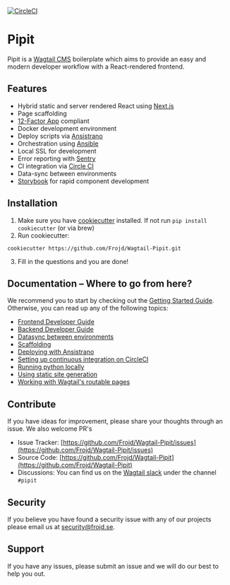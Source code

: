 [![CircleCI](https://circleci.com/gh/Frojd/Wagtail-Pipit.svg?style=svg)](https://circleci.com/gh/Frojd/Wagtail-Pipit)

# Pipit
Pipit is a [Wagtail CMS](https://wagtail.io/) boilerplate which aims to provide an easy and modern developer workflow with a React-rendered frontend.

## Features
- Hybrid static and server rendered React using [Next.js](https://nextjs.org/)
- Page scaffolding
- [12-Factor App](https://12factor.net/) compliant
- Docker development environment
- Deploy scripts via [Ansistrano](https://github.com/ansistrano)
- Orchestration using [Ansible](https://github.com/ansible/ansible)
- Local SSL for development
- Error reporting with [Sentry](https://sentry.io/)
- CI integration via [Circle CI](https://circleci.com/)
- Data-sync between environments
- [Storybook](https://storybook.js.org/) for rapid component development

## Installation
1. Make sure you have [cookiecutter](https://github.com/audreyr/cookiecutter/blob/master/docs/index.rst) installed. If not run `pip install cookiecutter` (or via brew)
2. Run cookiecutter:
```
cookiecutter https://github.com/Frojd/Wagtail-Pipit.git
```

3. Fill in the questions and you are done!

## Documentation – Where to go from here?
We recommend you to start by checking out the [Getting Started Guide](/docs/getting-started-guide.md). Otherwise, you can read up any of the following topics:
- [Frontend Developer Guide](/docs/frontend-developer-guide.md)
- [Backend Developer Guide](/docs/backend-developer-guide.md)
- [Datasync between environments](/docs/data-sync.md)
- [Scaffolding](/docs/scaffolding.md)
- [Deploying with Ansistrano](/docs/deployment.md)
- [Setting up continuous integration on CircleCI](/docs/ci.md)
- [Running python locally](/docs/running-python-locally.md)
- [Using static site generation](/docs/using-static-site-generation.md)
- [Working with Wagtail's routable pages](/docs/working-with-wagtails-routable-pages.md)

## Contribute
If you have ideas for improvement, please share your thoughts through an issue. We also welcome PR's

- Issue Tracker: [https://github.com/Frojd/Wagtail-Pipit/issues](https://github.com/Frojd/Wagtail-Pipit/issues)
- Source Code: [https://github.com/Frojd/Wagtail-Pipit](https://github.com/Frojd/Wagtail-Pipit)
- Discussions: You can find us on the [Wagtail slack](https://wagtail.io/slack/) under the channel `#pipit`

## Security
If you believe you have found a security issue with any of our projects please email us at [security@frojd.se](security@frojd.se).

## Support
If you have any issues, please submit an issue and we will do our best to help you out.
